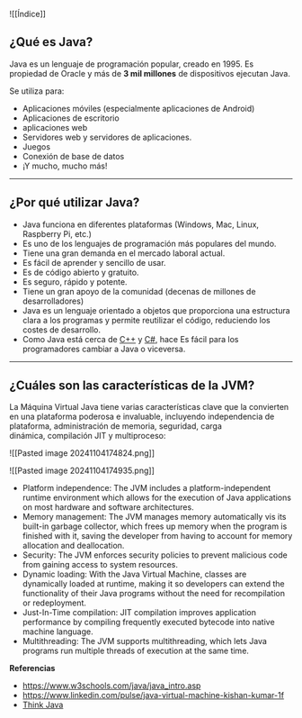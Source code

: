 ![[Índice]]
## ¿Qué es Java?
Java es un lenguaje de programación popular, creado en 1995.
Es propiedad de Oracle y más de **3 mil millones** de dispositivos ejecutan Java.

Se utiliza para:
- Aplicaciones móviles (especialmente aplicaciones de Android)
- Aplicaciones de escritorio
- aplicaciones web
- Servidores web y servidores de aplicaciones.
- Juegos
- Conexión de base de datos
- ¡Y mucho, mucho más!

---
## ¿Por qué utilizar Java?

- Java funciona en diferentes plataformas (Windows, Mac, Linux, Raspberry Pi, etc.)
- Es uno de los lenguajes de programación más populares del mundo.
- Tiene una gran demanda en el mercado laboral actual.
- Es fácil de aprender y sencillo de usar.
- Es de código abierto y gratuito.
- Es seguro, rápido y potente.
- Tiene un gran apoyo de la comunidad (decenas de millones de desarrolladores)
- Java es un lenguaje orientado a objetos que proporciona una estructura clara a los programas y permite reutilizar el código, reduciendo los costes de desarrollo.
- Como Java está cerca de [C++](https://www.w3schools.com/cpp/default.asp) y [C#](https://www.w3schools.com/cs/default.asp), hace Es fácil para los programadores cambiar a Java o viceversa.

---

## ¿Cuáles son las características de la JVM?

La Máquina Virtual Java tiene varias características clave que la convierten en una plataforma poderosa e invaluable, incluyendo independencia de plataforma, administración de memoria, seguridad, carga dinámica, compilación JIT y multiproceso:

![[Pasted image 20241104174824.png]]

![[Pasted image 20241104174935.png]]
- Platform independence: The JVM includes a platform-independent runtime environment which allows for the execution of Java applications on most hardware and software architectures.
- Memory management: The JVM manages memory automatically vis its built-in garbage collector, which frees up memory when the program is finished with it, saving the developer from having to account for memory allocation and deallocation.
- Security: The JVM enforces security policies to prevent malicious code from gaining access to system resources.
- Dynamic loading: With the Java Virtual Machine, classes are dynamically loaded at runtime, making it so developers can extend the functionality of their Java programs without the need for recompilation or redeployment.
- Just-In-Time compilation: JIT compilation improves application performance by compiling frequently executed bytecode into native machine language.
- Multithreading: The JVM supports multithreading, which lets Java programs run multiple threads of execution at the same time.


**Referencias**
- https://www.w3schools.com/java/java_intro.asp
- https://www.linkedin.com/pulse/java-virtual-machine-kishan-kumar-1f
- [Think Java](app://obsidian.md/Think%20Java)